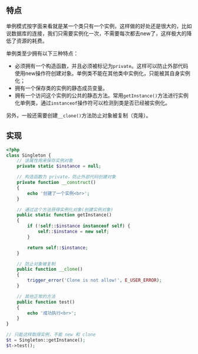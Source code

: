 ## 特点
单例模式按字面来看就是某一个类只有一个实例，这样做的好处还是很大的，比如说数据库的连接，我们只需要实例化一次，不需要每次都去new了，这样极大的降低了资源的耗费。

单例类至少拥有以下三种特点：

- 必须拥有一个构造函数，并且必须被标记为`private`。这样可以防止外部代码使用new操作符创建对象。单例类不能在其他类中实例化，只能被其自身实例化；
- 拥有一个保存类的实例的静态成员变量。
- 拥有一个访问这个实例的公共的静态方法。常用`getInstance()`方法进行实例化单例类，通过`instanceof`操作符可以检测到类是否已经被实例化。

另外，一般还需要创建`__clone()`方法防止对象被复制（克隆）。

## 实现

```php
<?php
class Singleton {
    // 该属性用来保存实例对象
    private static $instance = null;

    // 构造函数为 private，防止外部代码创建对象
    private function __construct()
    {
        echo '创建了一个实例<br>';
    }

    // 通过这个方法获得实例化对象(创建实例对象)
    public static function getInstance()
    {
        if (!self::$instance instanceof self) {
            self::$instance = new self;
        }

        return self::$instance;
    }

    // 防止对象被复制
    public function __clone()
    {
        trigger_error('Clone is not allow!', E_USER_ERROR);
    }

    // 其他正常的方法
    public function test()
    {
        echo '成功执行<br>';
    }
}

// 只能这样取得实例，不能 new 和 clone
$t = Singleton::getInstance();
$t->test();
```


